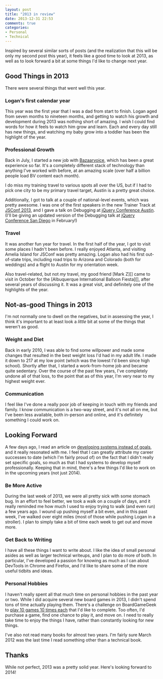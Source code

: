 ```yaml
---
layout: post
title: "2013 in review"
date: 2013-12-31 22:53
comments: true
categories:
- Personal
- Technical
---
```


Inspired by several similar sorts of posts (and the realization that this will be only my second post this year), it feels like a good time to look at 2013, as well as to look forward a bit at some things I'd like to change next year.

<!-- more -->

## Good Things in 2013

There were several things that went well this year.

### Logan's first calendar year

This year was the first year that I was a dad from start to finish. Logan aged from seven months to nineteen months, and getting to watch his growth and development during 2013 was nothing short of amazing. I wish I could find words for how it feels to watch him grow and learn. Each and every day still has new things, and watching my baby grow into a toddler has been the highlight of the year.

### Professional Growth

Back in July, I started a new job with [Bazaarvoice][], which has been a great experience so far. It's a completely different stack of technology than anything I've worked with before, at an amazing scale (over half a billion people load BV content each month).

I do miss my training travel to various spots all over the US, but if I had to pick one city to be my primary travel target, Austin is a pretty great choice.

Additionally, I got to talk at a couple of national-level events, which was pretty awesome. I was one of the first speakers in the new Trainer Track at [JSConf 2013][], and I gave a talk on Debugging at [jQuery Conference Austin][jqcon-2013-austin]. (I'll be giving an updated version of the Debugging talk at [jQuery Conference San Diego][jqcon-2014-san-diego] in February!)

### Travel

It was another fun year for travel. In the first half of the year, I got to visit some places I hadn't been before. I really enjoyed Atlanta, and visiting Amelia Island for JSConf was pretty amazing. Logan also had his first out-of-state trips, including road trips to Arizona and Colorado (both for weddings) and a flight to Austin for my orientation week.

Also travel-related, but not *my* travel, my good friend [Mark Z][] came to visit in October for the [Albuquerque International Balloon Fiesta][], after several years of discussing it. It was a great visit, and definitely one of the highlights of the year.

## Not-as-good Things in 2013

I'm not normally one to dwell on the negatives, but in assessing the year, I think it's important to at least look a *little* bit at some of the things that weren't as good.

### Weight and Diet

Back in early 2010, I was able to find some willpower and made some changes that resulted in the best weight loss I'd had in my adult life. I made it down to 217 at my low point (which was the lowest I'd been since high school). Shortly after that, I started a work-from-home job and became quite sedentary. Over the course of the past few years, I've completely undone all of that loss, to the point that as of this year, I'm very near to my highest weight ever.

### Communication

I feel like I've done a really poor job of keeping in touch with my friends and family. I know communication is a two-way street, and it's not all on me, but I've been less available, both in-person and online, and it's definitely something I could work on.

## Looking Forward

A few days ago, I read an article on [developing systems instead of goals][], and it really resonated with me. I feel that I can greatly attribute my career successes to date (which I'm fairly proud of) on the fact that I didn't really set specific goals, so much as that I had systems to develop myself professionally. Keeping that in mind, there's a few things I'd like to work on in the upcoming years (not just 2014).

### Be More Active

During the last week of 2013, we were all pretty sick with some stomach bug. In an effort to feel better, we took a walk on a couple of days, and it really reminded me how much I used to enjoy trying to walk (and even run) a few years ago. I wound up pushing myself a bit even, and in this past week, I've walked over eight miles (most of those while pushing Logan in a stroller). I plan to simply take a bit of time each week to get out and move more.

### Get Back to Writing

I have all these things I want to write about. I like the idea of small personal asides as well as larger technical writeups, and I plan to do more of both. In particular, I've developed a passion for knowing as much as I can about DevTools in Chrome and Firefox, and I'd like to share some of the more useful tidbits and ideas.

### Personal Hobbies

I haven't really spent all that much time on personal hobbies in the past year or two. While I did acquire several new board games in 2013, I didn't spend tons of time actually playing them. There's a challenge on BoardGameGeek to [play 10 games 10 times each][] that I'd like to complete. Too often, I'd purchase a game, find one chance to play it, and move on. I need to really take time to enjoy the things I have, rather than constantly looking for new things.

I've also not read many books for almost two years. I'm fairly sure March 2012 was the last time I read something other than a technical book.

## Thanks

While not perfect, 2013 was a pretty solid year. Here's looking forward to 2014!

[Bazaarvoice]: http://www.bazaarvoice.com
[JSConf 2013]: http://2013.jsconf.us/
[jqcon-2013-austin]: http://events.jquery.org/2013/austin/
[jqcon-2014-san-diego]: http://events.jquery.org/2014/san-diego/
[developing systems instead of goals]: http://www.entrepreneur.com/article/230333
[Game Night Every Night]: http://www.gamenighteverynight.com/
[play 10 games 10 times each]: http://boardgamegeek.com/geeklist/166160/2014-challenge-play-10-games-10-times-each
